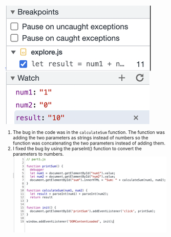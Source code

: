 ![image1](/explore/devtools/result-calculateSum.png)
![image2](/explore/devtools/result-dataType.png)

1. The bug in the code was in the `calculateSum` function. The function was adding the two parameters as strings instead of numbers so the function was concatenating the two parameters instead of adding them. 
2. I fixed the bug by using the parseInt() function to convert the parameters to numbers. 
![image3](/explore/devtools/fix.png)